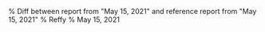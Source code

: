 % Diff between report from "May 15, 2021" and reference report from "May 15, 2021"
% Reffy
% May 15, 2021


